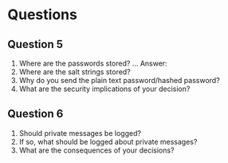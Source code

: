 # Questions

## Question 5
1. Where are the passwords stored?
... Answer: 
2. Where are the salt strings stored?
3. Why do you send the plain text password/hashed password?
4. What are the security implications of your decision?

## Question 6
1. Should private messages be logged?
2. If so, what should be logged about private messages?
3. What are the consequences of your decisions?
